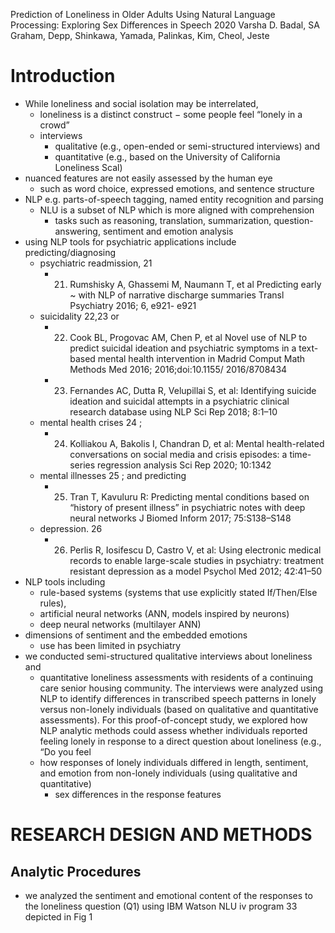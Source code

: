 Prediction of Loneliness in Older Adults Using Natural Language Processing:
  Exploring Sex Differences in Speech
2020
Varsha D. Badal, SA Graham, Depp, Shinkawa, Yamada, Palinkas, Kim, Cheol, Jeste

# Introduction

* While loneliness and social isolation may be interrelated,
  * loneliness is a distinct construct − some people feel “lonely in a crowd”
  * interviews
    * qualitative (e.g., open-ended or semi-structured interviews) and
    * quantitative (e.g., based on the University of California Loneliness Scal)
* nuanced features are not easily assessed by the human eye
  * such as word choice, expressed emotions, and sentence structure
* NLP e.g. parts-of-speech tagging, named entity recognition and parsing
  * NLU is a subset of NLP which is more aligned with comprehension
    * tasks such as reasoning, translation, summarization, question-answering,
      sentiment and emotion analysis
* using NLP tools for psychiatric applications include predicting/diagnosing
  * psychiatric readmission, 21
    * 21. Rumshisky A, Ghassemi M, Naumann T, et al
      Predicting early ~ with NLP of narrative discharge summaries
      Transl Psychiatry 2016; 6, e921- e921
  * suicidality 22,23 or
    * 22. Cook BL, Progovac AM, Chen P, et al
      Novel use of NLP to predict suicidal ideation and psychiatric symptoms in
      a text-based mental health intervention in Madrid
      Comput Math Methods Med 2016; 2016;doi:10.1155/ 2016/8708434
    * 23. Fernandes AC, Dutta R, Velupillai S, et al:
      Identifying suicide ideation and suicidal attempts in a psychiatric
      clinical research database using NLP
      Sci Rep 2018; 8:1–10
  * mental health crises 24 ;
    * 24. Kolliakou A, Bakolis I, Chandran D, et al:
      Mental health-related conversations on social media and crisis episodes: a
      time-series regression analysis
      Sci Rep 2020; 10:1342
  * mental illnesses 25 ; and predicting
    * 25. Tran T, Kavuluru R:
      Predicting mental conditions based on “history of present illness” in
      psychiatric notes with deep neural networks
      J Biomed Inform 2017; 75:S138–S148
  * depression. 26
    * 26. Perlis R, Iosifescu D, Castro V, et al:
      Using electronic medical records to enable large-scale studies in
      psychiatry: treatment resistant depression as a model
      Psychol Med 2012; 42:41–50
* NLP tools including
  * rule-based systems (systems that use explicitly stated If/Then/Else rules),
  * artificial neural networks (ANN, models inspired by neurons)
  * deep neural networks (multilayer ANN)
* dimensions of sentiment and the embedded emotions
  * use has been limited in psychiatry
* we conducted semi-structured qualitative interviews about loneliness and
  * quantitative loneliness assessments
    with residents of a continuing care senior housing community. The interviews
    were analyzed using NLP to identify differences in transcribed speech
    patterns in lonely versus non-lonely individuals (based on qualitative and
    quantitative assessments).  For this proof-of-concept study, we explored how
    NLP analytic methods could assess whether individuals reported feeling
    lonely in response to a direct question about loneliness (e.g., “Do you feel
  * how responses of lonely individuals differed in length, sentiment, and
    emotion from non-lonely individuals (using qualitative and quantitative)
    * sex differences in the response features

# RESEARCH DESIGN AND METHODS

## Analytic Procedures

* we analyzed the sentiment and emotional content of the responses to the
  loneliness question (Q1) using IBM Watson NLU iv program 33 depicted in Fig 1

